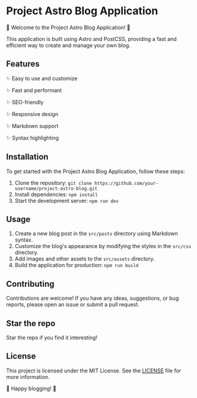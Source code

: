 # Project Astro Blog Application

🚀 Welcome to the Project Astro Blog Application! 🌟

This application is built using Astro and PostCSS, providing a fast and efficient way to create and manage your own blog.

## Features

✨ Easy to use and customize

✨ Fast and performant

✨ SEO-friendly

✨ Responsive design

✨ Markdown support

✨ Syntax highlighting

## Installation

To get started with the Project Astro Blog Application, follow these steps:

1. Clone the repository: `git clone https://github.com/your-username/project-astro-blog.git`
2. Install dependencies: `npm install`
3. Start the development server: `npm run dev`

## Usage

1. Create a new blog post in the `src/posts` directory using Markdown syntax.
2. Customize the blog's appearance by modifying the styles in the `src/css` directory.
3. Add images and other assets to the `src/assets` directory.
4. Build the application for production: `npm run build`

## Contributing

Contributions are welcome! If you have any ideas, suggestions, or bug reports, please open an issue or submit a pull request.

## Star the repo

Star the repo if you find it interesting!

## License

This project is licensed under the MIT License. See the [LICENSE](LICENSE) file for more information.

🌟 Happy blogging! 🌟
